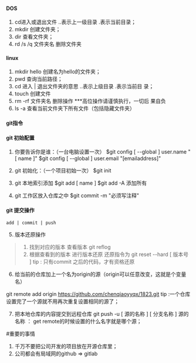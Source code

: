 #### DOS

1. cd进入或退出文件 ..表示上一级目录 .表示当前目录；
2. mkdir 创建文件夹；
3. dir 查看文件夹；
4. rd /s /q 文件夹名 删除文件夹

#### linux

1. mkdir hello 创建名为hello的文件夹；
2. pwd 查询当前路径；
3. cd 进入 | 退出文件夹的意思 ..表示上级目录 .表示当前目       录；
4. touch 创建文件
5. rm -rf 文件夹名 删除操作 ***高位操作请谨慎执行，一切后       果自负
6. ls -a 查看当前文件夹下所有文件（包括隐藏文件夹）

#### git指令
#### git 初始配置

1. 你要告诉你是谁：（一台电脑设置一次）
   $git config [ --global ] user.name "[ name ]"
   $git config [ --global ] user.email "[emailaddress]"

 2. git 初始化：（一个项目初始一次）
   $git init

3. git 本地索引添加
  $git add [ name ]
  $git add -A 添加所有

4. git 工作区放入仓库之中
  $git commit -m "必须写注释"

#### git 提交操作
    add | commit | push

5. 版本还原操作

> 1. 找到对应的版本 查看版本 git reflog
> 2. 根据查看到的版本 进行版本还原 还原指令为 git reset --hard [ 版本号 ]
tip : 只有commit 之后的代码，才有资格还原

6. 给当前的仓库加上一个名为origin的源（origin可以任意改变，这就是个变量名）

  git remote add origin
  https://github.com/chenqiaoyyqx/1823.git
  tip :一个仓库设置完了一个源就不用再次重复设置相同的源了；

  7. 把本地仓库的内容提交到远程仓库
    git push -u [ 源的名称 ] [ 分支名称 ]
    源的名称 ： get remote的时候设置的什么名字就是哪个源；

 #重要的事情
 1. 千万不要把公司开发的项目放在开源仓库里；
 2. 公司都会有局域网的github => gitlab
 
